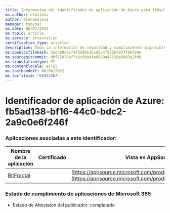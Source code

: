 ```yaml
---
title: Información del identificador de aplicación de Azure para fb5ad138-bf16-44c0-bdc2-2a9c0e6f246f
ms.author: elmalova
author: elenamalova
manager: tonybal
ms.date: 06/07/2022
ms.topic: article
ms.service: attestation
certification_type: attested
description: Toda la información de seguridad y cumplimiento disponible para fb5ad138-bf16-44c0-bdc2-2a9c0e6f246f.
ms.openlocfilehash: 5edcb9da1f4f5d95616cd554f83267937f80f60e
ms.sourcegitcommit: dbf716786f7a3c0b84fa4563e47510e4bd3a2fd0
ms.translationtype: MT
ms.contentlocale: es-ES
ms.lasthandoff: 06/08/2022
ms.locfileid: "65943267"
---
```

# <a name="azure-app-id-fb5ad138-bf16-44c0-bdc2-2a9c0e6f246f"></a>Identificador de aplicación de Azure: fb5ad138-bf16-44c0-bdc2-2a9c0e6f246f


### <a name="apps-associated-with-this-id"></a>Aplicaciones asociadas a este identificador:
| **Nombre de la aplicación** | **Certificado** | **Vista en AppSource** |
|--------------|---------------|-----------------------|
| [BitFractal](../forward/WA200004172.md) |  | [https://appsource.microsoft.com/product/office/WA200004172](https://appsource.microsoft.com/product/office/WA200004172) |

### <a name="microsoft-365-app-compliance-status"></a>Estado de cumplimiento de aplicaciones de Microsoft 365
- Estado de Attestaton del publicador: completado
